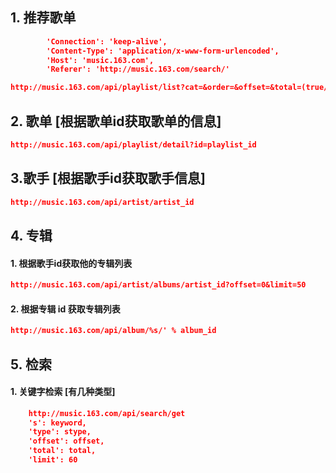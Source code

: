 ## 1. 推荐歌单

```json
        'Connection': 'keep-alive',
        'Content-Type': 'application/x-www-form-urlencoded',
        'Host': 'music.163.com',
        'Referer': 'http://music.163.com/search/'

http://music.163.com/api/playlist/list?cat=&order=&offset=&total=(true/false)&limit=
```

## 2. 歌单 [根据歌单id获取歌单的信息]

```json
http://music.163.com/api/playlist/detail?id=playlist_id
```

## 3.歌手 [根据歌手id获取歌手信息]

```json
http://music.163.com/api/artist/artist_id
``` 

## 4. 专辑

#### 1. 根据歌手id获取他的专辑列表
```json
http://music.163.com/api/artist/albums/artist_id?offset=0&limit=50
```
#### 2. 根据专辑 id 获取专辑列表
```json
http://music.163.com/api/album/%s/' % album_id
```

## 5. 检索

#### 1. 关键字检索 [有几种类型]
```json
    http://music.163.com/api/search/get
    's': keyword,
    'type': stype,
    'offset': offset,
    'total': total,
    'limit': 60
```

